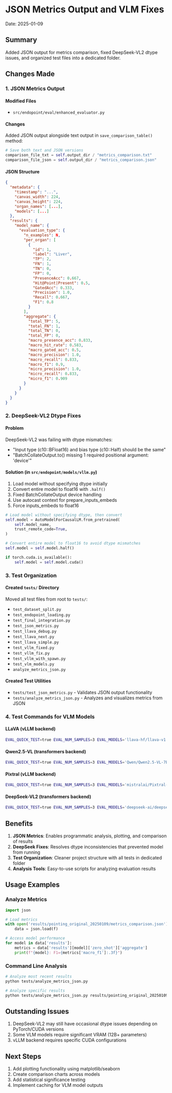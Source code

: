 # JSON Metrics Output and VLM Fixes

Date: 2025-01-09

## Summary
Added JSON output for metrics comparison, fixed DeepSeek-VL2 dtype issues, and organized test files into a dedicated folder.

## Changes Made

### 1. JSON Metrics Output

#### Modified Files
- `src/endopoint/eval/enhanced_evaluator.py`

#### Changes
Added JSON output alongside text output in `save_comparison_table()` method:

```python
# Save both text and JSON versions
comparison_file_txt = self.output_dir / "metrics_comparison.txt"
comparison_file_json = self.output_dir / "metrics_comparison.json"
```

#### JSON Structure
```json
{
  "metadata": {
    "timestamp": "...",
    "canvas_width": 224,
    "canvas_height": 224,
    "organ_names": [...],
    "models": [...]
  },
  "results": {
    "model_name": {
      "evaluation_type": {
        "n_examples": N,
        "per_organ": [
          {
            "id": 1,
            "label": "Liver",
            "TP": 2,
            "FN": 1,
            "TN": 0,
            "FP": 0,
            "PresenceAcc": 0.667,
            "Hit@Point|Present": 0.5,
            "GatedAcc": 0.333,
            "Precision": 1.0,
            "Recall": 0.667,
            "F1": 0.8
          }
        ],
        "aggregate": {
          "total_TP": 5,
          "total_FN": 1,
          "total_TN": 0,
          "total_FP": 0,
          "macro_presence_acc": 0.833,
          "macro_hit_rate": 0.583,
          "macro_gated_acc": 0.5,
          "macro_precision": 1.0,
          "macro_recall": 0.833,
          "macro_f1": 0.9,
          "micro_precision": 1.0,
          "micro_recall": 0.833,
          "micro_f1": 0.909
        }
      }
    }
  }
}
```

### 2. DeepSeek-VL2 Dtype Fixes

#### Problem
DeepSeek-VL2 was failing with dtype mismatches:
- "Input type (c10::BFloat16) and bias type (c10::Half) should be the same"
- "BatchCollateOutput.to() missing 1 required positional argument: 'device'"

#### Solution (in `src/endopoint/models/vllm.py`)
1. Load model without specifying dtype initially
2. Convert entire model to float16 with `.half()`
3. Fixed BatchCollateOutput device handling
4. Use autocast context for prepare_inputs_embeds
5. Force inputs_embeds to float16

```python
# Load model without specifying dtype, then convert
self.model = AutoModelForCausalLM.from_pretrained(
    self.model_name,
    trust_remote_code=True,
)

# Convert entire model to float16 to avoid dtype mismatches
self.model = self.model.half()

if torch.cuda.is_available():
    self.model = self.model.cuda()
```

### 3. Test Organization

#### Created `tests/` Directory
Moved all test files from root to `tests/`:
- `test_dataset_split.py`
- `test_endopoint_loading.py`
- `test_final_integration.py`
- `test_json_metrics.py`
- `test_llava_debug.py`
- `test_llava_next.py`
- `test_llava_simple.py`
- `test_vllm_fixed.py`
- `test_vllm_fix.py`
- `test_vllm_with_spawn.py`
- `test_vlm_models.py`
- `analyze_metrics_json.py`

#### Created Test Utilities
- `tests/test_json_metrics.py` - Validates JSON output functionality
- `tests/analyze_metrics_json.py` - Analyzes and visualizes metrics from JSON

### 4. Test Commands for VLM Models

#### LLaVA (vLLM backend)
```bash
EVAL_QUICK_TEST=true EVAL_NUM_SAMPLES=3 EVAL_MODELS='llava-hf/llava-v1.6-mistral-7b-hf' python3 notebooks_py/eval_pointing_original_size.py
```

#### Qwen2.5-VL (transformers backend)
```bash
EVAL_QUICK_TEST=true EVAL_NUM_SAMPLES=3 EVAL_MODELS='Qwen/Qwen2.5-VL-7B-Instruct' python3 notebooks_py/eval_pointing_original_size.py
```

#### Pixtral (vLLM backend)
```bash
EVAL_QUICK_TEST=true EVAL_NUM_SAMPLES=3 EVAL_MODELS='mistralai/Pixtral-12B-2409' python3 notebooks_py/eval_pointing_original_size.py
```

#### DeepSeek-VL2 (transformers backend)
```bash
EVAL_QUICK_TEST=true EVAL_NUM_SAMPLES=3 EVAL_MODELS='deepseek-ai/deepseek-vl2' python3 notebooks_py/eval_pointing_original_size.py
```

## Benefits

1. **JSON Metrics**: Enables programmatic analysis, plotting, and comparison of results
2. **DeepSeek Fixes**: Resolves dtype inconsistencies that prevented model from running
3. **Test Organization**: Cleaner project structure with all tests in dedicated folder
4. **Analysis Tools**: Easy-to-use scripts for analyzing evaluation results

## Usage Examples

### Analyze Metrics
```python
import json

# Load metrics
with open('results/pointing_original_20250109/metrics_comparison.json') as f:
    data = json.load(f)

# Access model performance
for model in data['results']:
    metrics = data['results'][model]['zero_shot']['aggregate']
    print(f"{model}: F1={metrics['macro_f1']:.3f}")
```

### Command Line Analysis
```bash
# Analyze most recent results
python tests/analyze_metrics_json.py

# Analyze specific results
python tests/analyze_metrics_json.py results/pointing_original_20250109/metrics_comparison.json
```

## Outstanding Issues

1. DeepSeek-VL2 may still have occasional dtype issues depending on PyTorch/CUDA versions
2. Some VLM models require significant VRAM (12B+ parameters)
3. vLLM backend requires specific CUDA configurations

## Next Steps

1. Add plotting functionality using matplotlib/seaborn
2. Create comparison charts across models
3. Add statistical significance testing
4. Implement caching for VLM model outputs